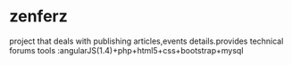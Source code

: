 # zenferz
project that deals with publishing articles,events details.provides technical forums 
tools :angularJS(1.4)+php+html5+css+bootstrap+mysql
